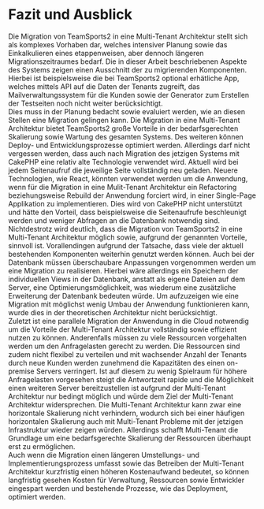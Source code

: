 # Fazit und Ausblick 

Die Migration von TeamSports2 in eine Multi-Tenant Architektur stellt sich als komplexes Vorhaben dar, welches intensiver Planung sowie das Einkalkulieren eines etappenweisen, aber dennoch längeren Migrationszeitraumes bedarf. Die in dieser Arbeit beschriebenen Aspekte des Systems zeigen einen Ausschnitt der zu migrierenden Komponenten. Hierbei ist beispielsweise die bei TeamSports2 optional erhätliche App, welches mittels API auf die Daten der Tenants zugreift, das Mailverwaltungssystem für die Kunden sowie der Generator zum Erstellen der Testseiten noch nicht weiter berücksichtigt.   
Dies muss in der Planung bedacht sowie evaluiert werden, wie an diesen Stellen eine Migration gelingen kann. Die Migration in eine Multi-Tenant Architektur bietet TeamSports2 große Vorteile in der bedarfsgerechten Skalierung sowie Wartung des gesamten Systems. Des weiteren können Deploy- und Entwicklungsprozesse optimiert werden. Allerdings darf nicht vergessen werden, dass auch nach Migration des jetzigen Systems mit CakePHP eine relativ alte Technologie verwendet wird. Aktuell wird bei jedem Seitenaufruf die jeweilige Seite vollständig neu geladen. Neuere Technologien, wie React, könnten verwendet werden um die Anwendung, wenn für die Migration in eine Mulit-Tenant Architektur ein Refactoring beziehungsweise Rebuild der Anwendung forciert wird, in einer Single-Page Applikation zu implementieren. Dies wird von CakePHP nicht unterstützt und hätte den Vorteil, dass beispielsweise die Seitenaufrufe beschleunigt werden und weniger Abfragen an die Datenbank notwendig sind.  
Nichtdestrotz wird deutlich, dass die Migration von TeamSports2 in eine Multi-Tenant Architektur möglich sowie, aufgrund der genannten Vorteile, sinnvoll ist. Vorallendingen aufgrund der Tatsache, dass viele der aktuell bestehenden Komponenten weiterhin genutzt werden können. Auch bei der Datenbank müssen überschaubare Anpassungen vorgenommen werden um eine Migration zu realisieren. Hierbei wäre allerdings ein Speichern der individuellen Views in der Datenbank, anstatt als eigene Dateien auf dem Server, eine Optimierungsmöglichkeit, was wiederum eine zusätzliche Erweiterung der Datenbank bedeuten würde. Um aufzuzeigen wie eine Migration mit möglichst wenig Umbau der Anwendung funktionieren kann, wurde dies in der theoretischen Architektur nicht berücksichtigt.    
Zuletzt ist eine parallele Migration der Anwendung in die Cloud notwendig um die Vorteile der Multi-Tenant Architektur vollständig sowie effizient nutzen zu können. Anderenfalls müssen zu viele Ressourcen vorgehalten werden um den Anfragelasten gerecht zu werden. Die Ressourcen sind zudem nicht flexibel zu verteilen und mit wachsender Anzahl der Tenants durch neue Kunden werden zunehmend die Kapazitäten des einen on-premise Servers verringert. Ist auf diesem zu wenig Spielraum für höhere Anfragelasten vorgesehen steigt die Antwortzeit rapide und die Möglichkeit einen weiteren Server bereitzustellen ist aufgrund der Multi-Tenant Architektur nur bedingt möglich und würde dem Ziel der Multi-Tenant Architektur widersprechen. Die Multi-Tenant Architektur kann zwar eine horizontale Skalierung nicht verhindern, wodurch sich bei einer häufigen horizontalen Skalierung auch mit Multi-Tenant Probleme mit der jetzigen Infrastruktur wieder zeigen würden. Allerdings schafft Multi-Tenant die Grundlage um eine bedarfsgerechte Skalierung der Ressourcen überhaupt erst zu ermöglichen.  
Auch wenn die Migration einen längeren Umstellungs- und Implementierungsprozess umfasst sowie das Betreiben der Multi-Tenant Architektur kurzfristig einen höheren Kostenaufwand bedeutet, so können langfristig gesehen Kosten für Verwaltung, Ressourcen sowie Entwickler eingespart werden und bestehende Prozesse, wie das Deployment, optimiert werden.



